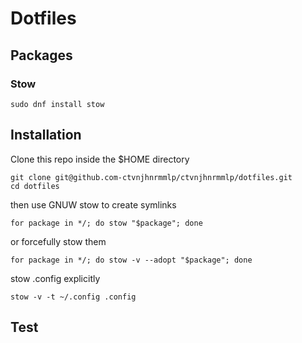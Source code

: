 # Dotfiles

## Packages

### Stow

```
sudo dnf install stow
```

## Installation

Clone this repo inside the $HOME directory

```
git clone git@github.com-ctvnjhnrmmlp/ctvnjhnrmmlp/dotfiles.git
cd dotfiles
```

then use GNUW stow to create symlinks

```
for package in */; do stow "$package"; done
```

or forcefully stow them

```
for package in */; do stow -v --adopt "$package"; done
```

stow .config explicitly

```
stow -v -t ~/.config .config

```

## Test
